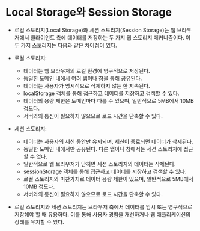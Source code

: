 # **Local Storage와 Session Storage**

- 로컬 스토리지(Local Storage)와 세션 스토리지(Session Storage)는 웹 브라우저에서 클라이언트 측에 데이터를 저장하는 두 가지 웹 스토리지 메커니즘이다. 이 두 가지 스토리지는 다음과 같은 차이점이 있다.

- 로컬 스토리지:

  - 데이터는 웹 브라우저의 로컬 환경에 영구적으로 저장된다.
  - 동일한 도메인 내에서 여러 탭이나 창을 통해 공유된다.
  - 데이터는 사용자가 명시적으로 삭제하지 않는 한 지속된다.
  - localStorage 객체를 통해 접근하고 데이터를 저장하고 검색할 수 있다.
  - 데이터의 용량 제한은 도메인마다 다를 수 있으며, 일반적으로 5MB에서 10MB 정도다.
  - 서버와의 통신이 필요하지 않으므로 로드 시간을 단축할 수 있다.

- 세션 스토리지:

  - 데이터는 사용자의 세션 동안만 유지되며, 세션이 종료되면 데이터가 삭제된다.
  - 동일한 도메인 내에서만 공유된다. 다른 탭이나 창에서는 세션 스토리지에 접근할 수 없다.
  - 일반적으로 웹 브라우저가 닫히면 세션 스토리지의 데이터는 삭제된다.
  - sessionStorage 객체를 통해 접근하고 데이터를 저장하고 검색할 수 있다.
  - 로컬 스토리지와 마찬가지로 데이터 용량 제한이 있으며, 일반적으로 5MB에서 10MB 정도다.
  - 서버와의 통신이 필요하지 않으므로 로드 시간을 단축할 수 있다.

- 로컬 스토리지와 세션 스토리지는 브라우저 측에서 데이터를 임시 또는 영구적으로 저장해야 할 때 유용하다. 이를 통해 사용자 경험을 개선하거나 웹 애플리케이션의 상태를 유지할 수 있다.
